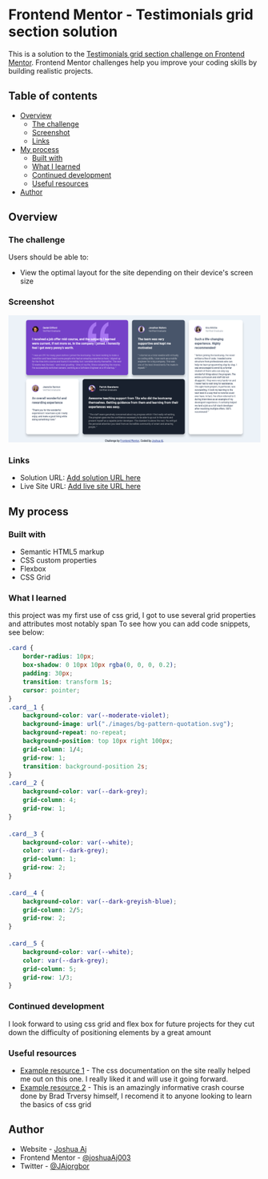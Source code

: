 # Frontend Mentor - Testimonials grid section solution

This is a solution to the [Testimonials grid section challenge on Frontend Mentor](https://www.frontendmentor.io/challenges/testimonials-grid-section-Nnw6J7Un7). Frontend Mentor challenges help you improve your coding skills by building realistic projects. 

## Table of contents

- [Overview](#overview)
  - [The challenge](#the-challenge)
  - [Screenshot](#screenshot)
  - [Links](#links)
- [My process](#my-process)
  - [Built with](#built-with)
  - [What I learned](#what-i-learned)
  - [Continued development](#continued-development)
  - [Useful resources](#useful-resources)
- [Author](#author)

<!-- **Note: Delete this note and update the table of contents based on what sections you keep.** -->

## Overview

### The challenge

Users should be able to:

- View the optimal layout for the site depending on their device's screen size

### Screenshot

![](./Screenshot.png)

### Links

- Solution URL: [Add solution URL here]([https://your-solution-url.com](https://www.frontendmentor.io/solutions/responsive-teastimonials-section-using-css-grid-4lJkpGrz9a))
- Live Site URL: [Add live site URL here]( https://joshuaaj003.github.io/testimonials-grid-section/)

## My process

### Built with

- Semantic HTML5 markup
- CSS custom properties
- Flexbox
- CSS Grid

### What I learned
this project was my first use of css grid, I got to use several grid properties and attributes most notably span
To see how you can add code snippets, see below:

```css
.card {
    border-radius: 10px;
    box-shadow: 0 10px 10px rgba(0, 0, 0, 0.2);
    padding: 30px;
    transition: transform 1s;
    cursor: pointer;
}
.card__1 {
    background-color: var(--moderate-violet);
    background-image: url("./images/bg-pattern-quotation.svg");
    background-repeat: no-repeat;
    background-position: top 10px right 100px;
    grid-column: 1/4;
    grid-row: 1;
    transition: background-position 2s;
}
.card__2 {
    background-color: var(--dark-grey);
    grid-column: 4;
    grid-row: 1;
}

.card__3 {
    background-color: var(--white);
    color: var(--dark-grey);
    grid-column: 1;
    grid-row: 2;
}

.card__4 {
    background-color: var(--dark-greyish-blue);
    grid-column: 2/5;
    grid-row: 2;
}

.card__5 {
    background-color: var(--white);
    color: var(--dark-grey);
    grid-column: 5;
    grid-row: 1/3;
}

```



### Continued development

I look forward to using css grid and flex box for future projects for they cut down the difficulty of positioning elements by a great amount

### Useful resources

- [Example resource 1](www.w3schools.com) - The css documentation on the site really helped me out on this one. I really liked it and will use it going forward.
- [Example resource 2](https://www.youtube.com/watch?v=0xMQfnTU6oo) - This is an amazingly informative crash course done by Brad Trversy himself, I recomend it to anyone looking to learn the basics of css grid 



## Author

- Website - [Joshua Aj](https://github.com/joshuaAj003)
- Frontend Mentor - [@joshuaAj003](https://www.frontendmentor.io/profile/yourusername)
- Twitter - [@JAjorgbor](https://www.twitter.com/JAjorgbor)



